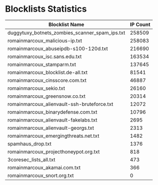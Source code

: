 # Blocklists Statistics
| Blocklist Name | IP Count |
|----|----|
| duggytuxy_botnets_zombies_scanner_spam_ips.txt | 258509 |
| romainmarcoux_malicious-ip.txt | 258083 |
| romainmarcoux_abuseipdb-s100-120d.txt | 216690 |
| romainmarcoux_isc.sans.edu.txt | 163534 |
| romainmarcoux_stamparm.txt | 137645 |
| romainmarcoux_blocklist.de-all.txt | 81541 |
| romainmarcoux_cinsscore.com.txt | 46887 |
| romainmarcoux_sekio.txt | 26160 |
| romainmarcoux_greensnow.co.txt | 20314 |
| romainmarcoux_alienvault-ssh-bruteforce.txt | 12072 |
| romainmarcoux_binarydefense.com.txt | 10796 |
| romainmarcoux_alienvault-fakelabs.txt | 2695 |
| romainmarcoux_alienvault-georgs.txt | 2313 |
| romainmarcoux_emergingthreats.net.txt | 1482 |
| spamhaus_drop.txt | 1376 |
| romainmarcoux_projecthoneypot.org.txt | 818 |
| 3coresec_lists_all.txt | 473 |
| romainmarcoux_akamai.com.txt | 366 |
| romainmarcoux_snort.org.txt | 0 |
